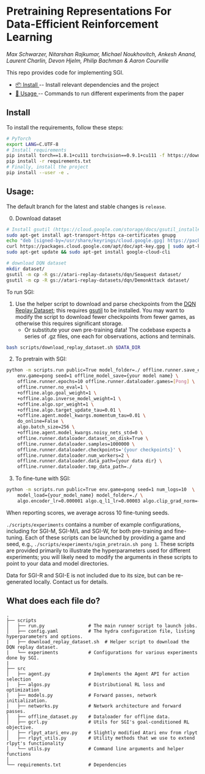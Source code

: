 # Pretraining Representations For Data-Efficient Reinforcement Learning

*Max Schwarzer, Nitarshan Rajkumar, Michael Noukhovitch, Ankesh Anand, Laurent Charlin, Devon Hjelm, Philip Bachman & Aaron Courville*

This repo provides code for implementing SGI.

* [📦 Install ](#install) -- Install relevant dependencies and the project
* [🔧 Usage ](#usage) -- Commands to run different experiments from the paper

## Install 
To install the requirements, follow these steps:
```bash
# PyTorch
export LANG=C.UTF-8
# Install requirements
pip install torch==1.8.1+cu111 torchvision==0.9.1+cu111 -f https://download.pytorch.org/whl/torch_stable.html
pip install -r requirements.txt
# Finally, install the project
pip install --user -e .
```

## Usage:
The default branch for the latest and stable changes is `release`. 

0.  Download dataset

```bash
# Install gsutil (https://cloud.google.com/storage/docs/gsutil_install#deb)
sudo apt-get install apt-transport-https ca-certificates gnupg
echo "deb [signed-by=/usr/share/keyrings/cloud.google.gpg] https://packages.cloud.google.com/apt cloud-sdk main" | sudo tee -a /etc/apt/sources.list.d/google-cloud-sdk.list
curl https://packages.cloud.google.com/apt/doc/apt-key.gpg | sudo apt-key --keyring /usr/share/keyrings/cloud.google.gpg add -
sudo apt-get update && sudo apt-get install google-cloud-cli

# download DQN dataset
mkdir dataset/
gsutil -m cp -R gs://atari-replay-datasets/dqn/Seaquest dataset/
gsutil -m cp -R gs://atari-replay-datasets/dqn/DemonAttack dataset/
```

To run SGI:
1.  Use the helper script to download and parse checkpoints from the [DQN Replay Dataset](https://research.google/tools/datasets/dqn-replay/); this requires [gsutil](https://cloud.google.com/storage/docs/gsutil_install#install) to be installed. You may want to modify the script to download fewer checkpoints from fewer games, as otherwise this requires significant storage.
    * Or substitute your own pre-training data!  The codebase expects a series of .gz files, one each for observations, actions and terminals.
```bash
bash scripts/download_replay_dataset.sh $DATA_DIR
```
2.  To pretrain with SGI:
```bash
python -m scripts.run public=True model_folder=./ offline.runner.save_every=2500 \
    env.game=pong seed=1 offline_model_save={your model name} \
    offline.runner.epochs=10 offline.runner.dataloader.games=[Pong] \
    offline.runner.no_eval=1 \
    +offline.algo.goal_weight=1 \
    +offline.algo.inverse_model_weight=1 \
    +offline.algo.spr_weight=1 \
    +offline.algo.target_update_tau=0.01 \
    +offline.agent.model_kwargs.momentum_tau=0.01 \
    do_online=False \
    algo.batch_size=256 \
    +offline.agent.model_kwargs.noisy_nets_std=0 \
    offline.runner.dataloader.dataset_on_disk=True \
    offline.runner.dataloader.samples=1000000 \
    offline.runner.dataloader.checkpoints='{your checkpoints}' \
    offline.runner.dataloader.num_workers=2 \
    offline.runner.dataloader.data_path={your data dir} \
    offline.runner.dataloader.tmp_data_path=./ 
```
3. To fine-tune with SGI:
```bash
python -m scripts.run public=True env.game=pong seed=1 num_logs=10  \
    model_load={your_model_name} model_folder=./ \
    algo.encoder_lr=0.000001 algo.q_l1_lr=0.00003 algo.clip_grad_norm=-1 algo.clip_model_grad_norm=-1
```

When reporting scores, we average across 10 fine-tuning seeds.

`./scripts/experiments` contains a number of example configurations, including for SGI-M, SGI-M/L and SGI-W, for both pre-training and fine-tuning.
Each of these scripts can be launched by providing a game and seed, e.g., `./scripts/experiments/sgim_pretrain.sh pong 1`.  These scripts are provided primarily to illustrate the hyperparameters used for different experiments; you will likely need to modify the arguments in these scripts to point to your data and model directories.

Data for SGI-R and SGI-E is not included due to its size, but can be re-generated locally.  Contact us for details.

## What does each file do? 

    .
    ├── scripts
    │   ├── run.py                # The main runner script to launch jobs.
    │   ├── config.yaml           # The hydra configuration file, listing hyperparameters and options.
    |   ├── download_replay_dataset.sh  # Helper script to download the DQN replay dataset.
    |   └── experiments           # Configurations for various experiments done by SGI.
    |   
    ├── src                     
    │   ├── agent.py              # Implements the Agent API for action selection 
    │   ├── algos.py              # Distributional RL loss and optimization
    │   ├── models.py             # Forward passes, network initialization.
    │   ├── networks.py           # Network architecture and forward passes.
    │   ├── offline_dataset.py    # Dataloader for offline data.
    │   ├── gcrl.py               # Utils for SGI's goal-conditioned RL objective.
    │   ├── rlpyt_atari_env.py    # Slightly modified Atari env from rlpyt
    │   ├── rlpyt_utils.py        # Utility methods that we use to extend rlpyt's functionality
    │   └── utils.py              # Command line arguments and helper functions 
    │
    └── requirements.txt          # Dependencies
